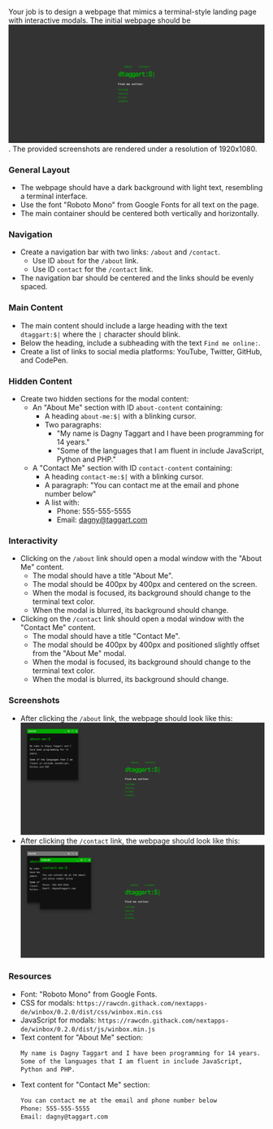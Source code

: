 
Your job is to design a webpage that mimics a terminal-style landing page with interactive modals. The initial webpage should be ![initial webpage](./_images/origin.png). The provided screenshots are rendered under a resolution of 1920x1080.

### General Layout
- The webpage should have a dark background with light text, resembling a terminal interface.
- Use the font "Roboto Mono" from Google Fonts for all text on the page.
- The main container should be centered both vertically and horizontally.

### Navigation
- Create a navigation bar with two links: `/about` and `/contact`.
  - Use ID `about` for the `/about` link.
  - Use ID `contact` for the `/contact` link.
- The navigation bar should be centered and the links should be evenly spaced.

### Main Content
- The main content should include a large heading with the text `dtaggart:$|` where the `|` character should blink.
- Below the heading, include a subheading with the text `Find me online:`.
- Create a list of links to social media platforms: YouTube, Twitter, GitHub, and CodePen.

### Hidden Content
- Create two hidden sections for the modal content:
  - An "About Me" section with ID `about-content` containing:
    - A heading `about-me:$|` with a blinking cursor.
    - Two paragraphs:
      - "My name is Dagny Taggart and I have been programming for 14 years."
      - "Some of the languages that I am fluent in include JavaScript, Python and PHP."
  - A "Contact Me" section with ID `contact-content` containing:
    - A heading `contact-me:$|` with a blinking cursor.
    - A paragraph: "You can contact me at the email and phone number below"
    - A list with:
      - Phone: 555-555-5555
      - Email: dagny@taggart.com

### Interactivity
- Clicking on the `/about` link should open a modal window with the "About Me" content.
  - The modal should have a title "About Me".
  - The modal should be 400px by 400px and centered on the screen.
  - When the modal is focused, its background should change to the terminal text color.
  - When the modal is blurred, its background should change.
- Clicking on the `/contact` link should open a modal window with the "Contact Me" content.
  - The modal should have a title "Contact Me".
  - The modal should be 400px by 400px and positioned slightly offset from the "About Me" modal.
  - When the modal is focused, its background should change to the terminal text color.
  - When the modal is blurred, its background should change.

### Screenshots
- After clicking the `/about` link, the webpage should look like this: ![after clicking about](./_images/after_click_about.png)
- After clicking the `/contact` link, the webpage should look like this: ![after clicking contact](./_images/after_click_contact.png)

### Resources
- Font: "Roboto Mono" from Google Fonts.
- CSS for modals: `https://rawcdn.githack.com/nextapps-de/winbox/0.2.0/dist/css/winbox.min.css`
- JavaScript for modals: `https://rawcdn.githack.com/nextapps-de/winbox/0.2.0/dist/js/winbox.min.js`
- Text content for "About Me" section:
  ```
  My name is Dagny Taggart and I have been programming for 14 years.
  Some of the languages that I am fluent in include JavaScript, Python and PHP.
  ```
- Text content for "Contact Me" section:
  ```
  You can contact me at the email and phone number below
  Phone: 555-555-5555
  Email: dagny@taggart.com
  ```

